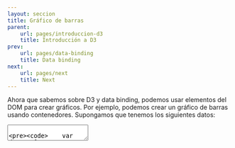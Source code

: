 ```yaml
---
layout: seccion
title: Gráfico de barras
parent:
    url: pages/introduccion-d3
    title: Introducción a D3
prev:
    url: pages/data-binding
    title: Data binding
next:
    url: pages/next
    title: Next
---
```


Ahora que sabemos sobre D3 y data binding, podemos usar elementos del DOM para crear gráficos. Por ejemplo, podemos crear un gráfico de barras usando contenedores. Supongamos que tenemos los siguientes datos:

<div class="runnable" id="code-f00">
    <textarea class="form-control">

        var data = [
            {country: 'Argentina',  life: 76.01, population:  41086927,  gdp:  14679.92524},
            {country: 'Bolivia',    life: 66.92, population:  10496285,  gdp:   2575.683695},
            {country: 'Brazil',     life: 73.61, population: 198656019,  gdp:  11319.97371},
            {country: 'Chile',      life: 79.57, population:  17464814,  gdp:  15245.468},
            {country: 'Colombia',   life: 73.77, population:  47704427,  gdp:   7762.970829},
            {country: 'Ecuador',    life: 76.19, population:  15492264,  gdp:   5424.633611},
            {country: 'Guatemala',  life: 71.66, population:  15082831,  gdp:   3340.782301},
            {country: 'Paraguay',   life: 72.19, population:   6687361,  gdp:   3680.232059},
            {country: 'Peru',       life: 74.51, population:  29987800,  gdp:   6423.814308},
            {country: 'Uruguay',    life: 76.90, population:   3395253,  gdp:  14727.72564},
            {country: 'Venezuela',  life: 74.48, population:  29954782,  gdp:  12728.72638}
        ];
    </textarea>
</div>
<script>runnable().source('#code-f00').target('#example-f01').init();</script>

<aside>Este comentario es al margen.</aside>

Vamos a crear un gráfico de barras usando contenedores. Podemos alterar el tamaño y background de los contenedores alterando los correspondientes atributos de estilo.

<div class="ejemplo">
    <div id="example-f01">
    </div>
</div>

<div class="runnable" id="code-f01">
    <textarea class="form-control">
        // Data binding
        var divs = d3.select('#example-f01').selectAll('div')
            .data(data, function(d) { return d.country; });

        // Enter
        divs.enter().append('div').style('height', '20px')
            .style('margin-bottom', '1px')
            .style('background-color', '#ccc')
            .html(function(d) { return d.country; });

        // Update
        divs.style('width', function(d) { return (2 * d.life) + 'px'; });

        // Exit
        divs.exit().remove();
    </textarea>
</div>
<script>runnable().source('#code-f01').target('#example-f01').init();</script>

Podemos actualizar la selección, para usar `d.b` en vez de `d.a` para calcular el ancho de los contenedores. Esta vez, en vez de actualizar el valor directamente, usaremos una transición, que hará que el ancho de actualice más suavemente.

<div class="runnable" id="code-f02">
    <textarea class="form-control">
        // Update con transicion
        divs.transition().duration(1000)
            .style('width', function(d) { return (d.gdp / 100) + 'px'; });
    </textarea>
</div>
<script>runnable().source('#code-f02').target('#example-f01').init();</script>

